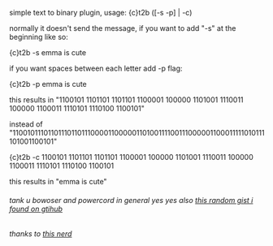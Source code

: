 simple text to binary plugin, usage:
{c}t2b ([-s -p] | -c)

normally it doesn't send the message, if you want to add "-s" at the beginning like so:

{c}t2b -s emma is cute

if you want spaces between each letter add -p flag:

{c}t2b -p emma is cute

this results in "1100101 1101101 1101101 1100001 100000 1101001 1110011 100000 1100011 1110101 1110100 1100101" 

instead of "1100101110110111011011100001100000110100111100111000001100011111010111101001100101"

{c}t2b -c 1100101 1101101 1101101 1100001 100000 1101001 1110011 100000 1100011 1110101 1110100 1100101

this results in "emma is cute" 


###### tank u bowoser and powercord in general yes yes also [this random gist i found on gtihub](https://gist.github.com/belohlavek/90771ccccb11100e76d1)


###### thanks to [this nerd](https://stackoverflow.com/a/56867045)